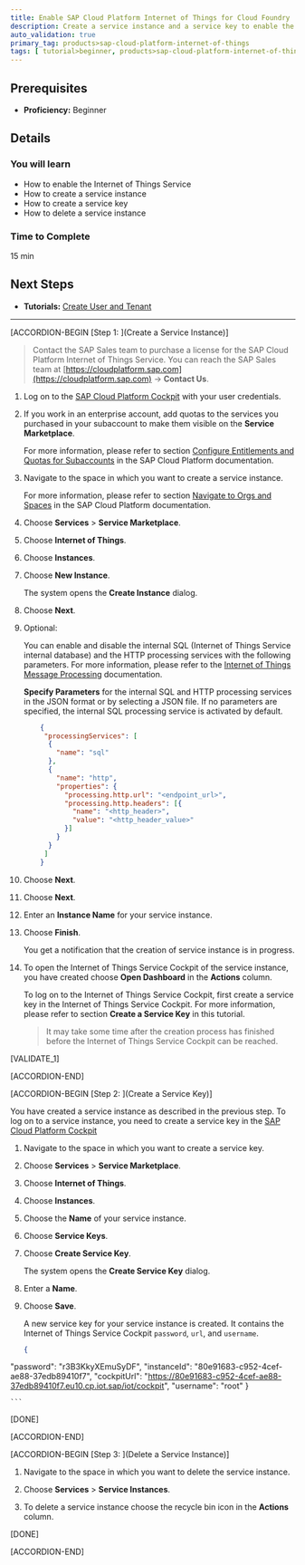 ```yaml
---
title: Enable SAP Cloud Platform Internet of Things for Cloud Foundry
description: Create a service instance and a service key to enable the Internet of Things service.
auto_validation: true
primary_tag: products>sap-cloud-platform-internet-of-things
tags: [ tutorial>beginner, products>sap-cloud-platform-internet-of-things,topic>internet-of-things, topic>cloud, tutorial>license ]
---
```


<!-- loio86b94ea5deab476d92d377cf988d046e -->

## Prerequisites
 - **Proficiency:** Beginner

## Details
### You will learn
- How to enable the Internet of Things Service
- How to create a service instance
- How to create a service key
- How to delete a service instance

### Time to Complete
15 min

## Next Steps
- **Tutorials:** [Create User and Tenant](tutorials/iot-cf-create-user-tenant)

---

[ACCORDION-BEGIN [Step 1: ](Create a Service Instance)]

>Contact the SAP Sales team to purchase a license for the SAP Cloud Platform Internet of Things Service. You can reach the SAP Sales team at [https://cloudplatform.sap.com](https://cloudplatform.sap.com) → **Contact Us**.

1.  Log on to the [SAP Cloud Platform Cockpit](https://account.hana.ondemand.com) with your user credentials.

2.  If you work in an enterprise account, add quotas to the services you purchased in your subaccount to make them visible on the **Service Marketplace**.

    For more information, please refer to section [Configure Entitlements and Quotas for Subaccounts](https://help.sap.com/viewer/65de2977205c403bbc107264b8eccf4b/Cloud/en-US/5ba357b4fa1e4de4b9fcc4ae771609da.html) in the SAP Cloud Platform documentation.

3.  Navigate to the space in which you want to create a service instance.

    For more information, please refer to section [Navigate to Orgs and Spaces](https://help.sap.com/viewer/65de2977205c403bbc107264b8eccf4b/Cloud/en-US/5bf87353bf994819b8803e5910d8450f.html) in the SAP Cloud Platform documentation.

4.  Choose **Services** > **Service Marketplace**.

5.  Choose **Internet of Things**.

6.  Choose **Instances**.

7.  Choose **New Instance**.

    The system opens the **Create Instance** dialog.

8.  Choose **Next**.

9.  Optional:

    You can enable and disable the internal SQL (Internet of Things Service internal database) and the HTTP processing services with the following parameters. For more information, please refer to the [Internet of Things Message Processing](https://help.sap.com/viewer/a7172eb02bf54229add4664fff702676/Cloud/en-US) documentation.

    **Specify Parameters** for the internal SQL and HTTP processing services in the JSON format or by selecting a JSON file. If no parameters are specified, the internal SQL processing service is activated by default.

    ```JSON
        {
         "processingServices": [
          {
            "name": "sql"
          },
          {
            "name": "http",
            "properties": {
              "processing.http.url": "<endpoint_url>",
              "processing.http.headers": [{
                "name": "<http_header>",
                "value": "<http_header_value>"
              }]
            }
          }
         ]
        }   

    ```
10. Choose **Next**.

11. Choose **Next**.

12. Enter an **Instance Name** for your service instance.

13. Choose **Finish**.

    You get a notification that the creation of service instance is in progress.

14. To open the Internet of Things Service Cockpit of the service instance, you have created choose **Open Dashboard** in the **Actions** column.

    To log on to the Internet of Things Service Cockpit, first create a service key in the Internet of Things Service Cockpit. For more information, please refer to section **Create a Service Key** in this tutorial.

    >It may take some time after the creation process has finished before the Internet of Things Service Cockpit can be reached.

[VALIDATE_1]

[ACCORDION-END]

[ACCORDION-BEGIN [Step 2: ](Create a Service Key)]

You have created a service instance as described in the previous step. To log on to a service instance, you need to create a service key in the [SAP Cloud Platform Cockpit](https://account.hana.ondemand.com)

1.  Navigate to the space in which you want to create a service key.

2.  Choose **Services** > **Service Marketplace**.

3.  Choose **Internet of Things**.

4.  Choose **Instances**.

5.  Choose the **Name** of your service instance.

6.  Choose **Service Keys**.

7.  Choose **Create Service Key**.

    The system opens the **Create Service Key** dialog.

8.  Enter a **Name**.

9.  Choose **Save**.

    A new service key for your service instance is created. It contains the Internet of Things Service Cockpit `password`, `url`, and `username`.

    ```JSON
    {
"password": "r3B3KkyXEmuSyDF",
"instanceId": "80e91683-c952-4cef-ae88-37edb89410f7",
"cockpitUrl": "https://80e91683-c952-4cef-ae88-37edb89410f7.eu10.cp.iot.sap/iot/cockpit",
"username": "root"
}

    ```

[DONE]

[ACCORDION-END]

[ACCORDION-BEGIN [Step 3: ](Delete a Service Instance)]

1.  Navigate to the space in which you want to delete the service instance.

2.  Choose **Services** > **Service Instances**.

3.  To delete a service instance choose the recycle bin icon in the **Actions** column.


[DONE]

[ACCORDION-END]
